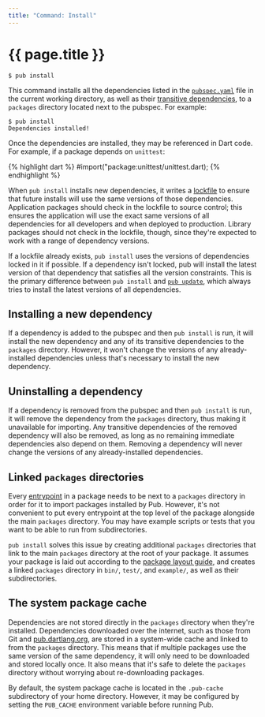 ```yaml
---
title: "Command: Install"
---
```


# {{ page.title }}

    $ pub install

This command installs all the dependencies listed in the
[`pubspec.yaml`](pubspec.html) file in the current working directory, as well as
their [transitive dependencies](glossary.html#transitive-dependencies), to a
`packages` directory located next to the pubspec. For example:

    $ pub install
    Dependencies installed!

Once the dependencies are installed, they may be referenced in Dart code. For
example, if a package depends on `unittest`:

{% highlight dart %}
#import("package:unittest/unittest.dart);
{% endhighlight %}

When `pub install` installs new dependencies, it writes a
[lockfile](glossary.html#lockfile) to ensure that future installs will use the
same versions of those dependencies. Application packages should check in the
lockfile to source control; this ensures the application will use the exact same
versions of all dependencies for all developers and when deployed to production.
Library packages should not check in the lockfile, though, since they're
expected to work with a range of dependency versions.

If a lockfile already exists, `pub install` uses the versions of dependencies
locked in it if possible. If a dependency isn't locked, pub will install the
latest version of that dependency that satisfies all the version constraints.
This is the primary difference between `pub install` and [`pub
update`](pub-update.html), which always tries to install the latest versions of
all dependencies.

## Installing a new dependency

If a dependency is added to the pubspec and then `pub install` is run, it will
install the new dependency and any of its transitive dependencies to the
`packages` directory. However, it won't change the versions of any
already-installed dependencies unless that's necessary to install the new
dependency.

## Uninstalling a dependency

If a dependency is removed from the pubspec and then `pub install` is run, it
will remove the dependency from the `packages` directory, thus making it
unavailable for importing. Any transitive dependencies of the removed dependency
will also be removed, as long as no remaining immediate dependencies also depend
on them. Removing a dependency will never change the versions of any
already-installed dependencies.

## Linked `packages` directories

Every [entrypoint](glossary.html#entrypoint) in a package needs to be next to a
`packages` directory in order for it to import packages installed by Pub.
However, it's not convenient to put every entrypoint at the top level of the
package alongside the main `packages` directory. You may have example scripts or
tests that you want to be able to run from subdirectories.

`pub install` solves this issue by creating additional `packages` directories
that link to the main `packages` directory at the root of your package. It
assumes your package is laid out according to the [package layout
guide](package-layout.html), and creates a linked `packages` directory in
`bin/`, `test/`, and `example/`, as well as their subdirectories.

## The system package cache

Dependencies are not stored directly in the `packages` directory when they're
installed. Dependencies downloaded over the internet, such as those from Git and
[pub.dartlang.org](http://pub.dartlang.org), are stored in a system-wide cache
and linked to from the `packages` directory. This means that if multiple
packages use the same version of the same dependency, it will only need to be
downloaded and stored locally once. It also means that it's safe to delete the
`packages` directory without worrying about re-downloading packages.

By default, the system package cache is located in the `.pub-cache` subdirectory
of your home directory. However, it may be configured by setting the `PUB_CACHE`
environment variable before running Pub.
